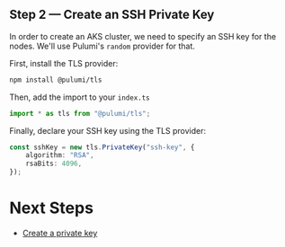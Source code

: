 ## Step 2 &mdash; Create an SSH Private Key

In order to create an AKS cluster, we need to specify an SSH key for the nodes. We'll use Pulumi's `random` provider for that.

First, install the TLS provider:

```bash
npm install @pulumi/tls
```

Then, add the import to your `index.ts`

```typescript
import * as tls from "@pulumi/tls";
```

Finally, declare your SSH key using the TLS provider:

```typescript
const sshKey = new tls.PrivateKey("ssh-key", {
    algorithm: "RSA",
    rsaBits: 4096,
});
```

# Next Steps

* [Create a private key](../lab-02/README.md)